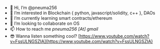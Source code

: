 - 👋 Hi, I’m @pneuma256
- 👀 I’m interested in Blockchain { python, javascript/solidity, c++ }, DAOs
- 🌱 I’m currently learning smart contracts/ethereum
- 💞️ I’m looking to collaborate on OS
- 📫 How to reach me *pneuma256 [At] gmail*
- :sunglasses: Wanna listen something cool? [https://www.youtube.com/watch?v=FssULNGSZIA](https://www.youtube.com/watch?v=FssULNGSZIA)
